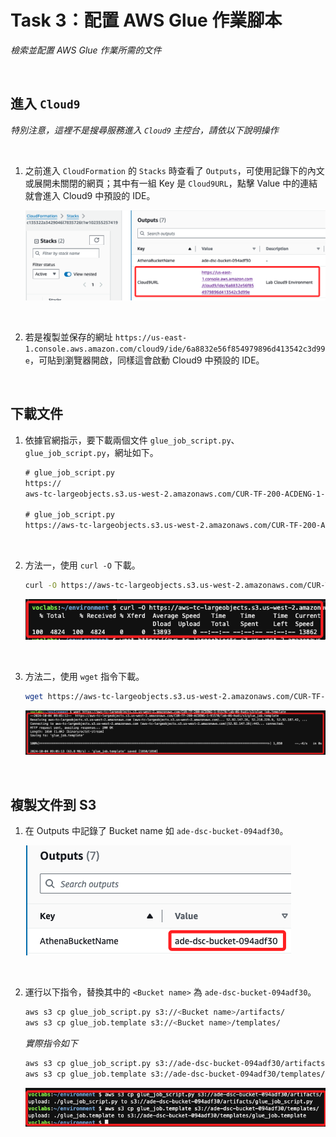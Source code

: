 # Task 3：配置 AWS Glue 作業腳本

_檢索並配置 AWS Glue 作業所需的文件_

<br>

## 進入 `Cloud9`

_特別注意，這裡不是搜尋服務進入 `Cloud9` 主控台，請依以下說明操作_

<br>

1. 之前進入 `CloudFormation` 的 `Stacks` 時查看了 `Outputs`，可使用記錄下的內文或展開未關閉的網頁；其中有一組 Key 是 `Cloud9URL`，點擊 Value 中的連結就會進入 Cloud9 中預設的 IDE。

    ![](images/img_17.png)

<br>

2. 若是複製並保存的網址 `https://us-east-1.console.aws.amazon.com/cloud9/ide/6a8832e56f854979896d413542c3d99e`，可貼到瀏覽器開啟，同樣這會啟動 Cloud9 中預設的 IDE。

<br>

## 下載文件

1. 依據官網指示，要下載兩個文件 `glue_job_script.py`、`glue_job_script.py`，網址如下。

    ```html
    # glue_job_script.py
    https://
    aws-tc-largeobjects.s3.us-west-2.amazonaws.com/CUR-TF-200-ACDENG-1-91570/lab-06-hudi/s3/glue_job_script.py

    # glue_job_script.py
    https://aws-tc-largeobjects.s3.us-west-2.amazonaws.com/CUR-TF-200-ACDENG-1-91570/lab-06-hudi/s3/glue_job.template
    ```

<br>

2. 方法一，使用 `curl -O` 下載。

    ```bash
    curl -O https://aws-tc-largeobjects.s3.us-west-2.amazonaws.com/CUR-TF-200-ACDENG-1-91570/lab-06-hudi/s3/glue_job_script.py
    ```

    ![](images/img_16.png)

<br>

3. 方法二，使用 `wget` 指令下載。

    ```bash
    wget https://aws-tc-largeobjects.s3.us-west-2.amazonaws.com/CUR-TF-200-ACDENG-1-91570/lab-06-hudi/s3/glue_job.template
    ```

    ![](images/img_18.png)

<br>

## 複製文件到 S3

1. 在 Outputs 中記錄了 Bucket name 如 `ade-dsc-bucket-094adf30`。

    ![](images/img_19.png)

<br>

2. 運行以下指令，替換其中的 `<Bucket name>` 為 `ade-dsc-bucket-094adf30`。

    ```bash
    aws s3 cp glue_job_script.py s3://<Bucket name>/artifacts/
    aws s3 cp glue_job.template s3://<Bucket name>/templates/
    ```

    _實際指令如下_

    ```bash
    aws s3 cp glue_job_script.py s3://ade-dsc-bucket-094adf30/artifacts/
    aws s3 cp glue_job.template s3://ade-dsc-bucket-094adf30/templates/
    ```

    ![](images/img_20.png)
